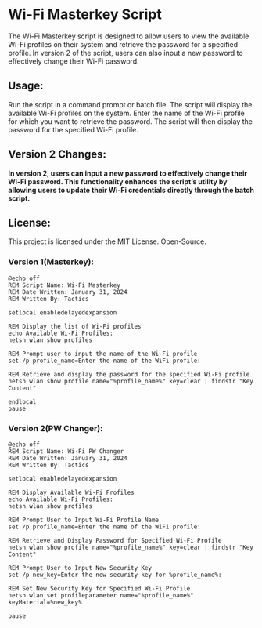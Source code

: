 # Wi-Fi Masterkey Script

The Wi-Fi Masterkey script is designed to allow users to view the available Wi-Fi profiles on their system and retrieve the password for a specified profile. In version 2 of the script, users can also input a new password to effectively change their Wi-Fi password.

## Usage:

Run the script in a command prompt or batch file.
The script will display the available Wi-Fi profiles on the system.
Enter the name of the Wi-Fi profile for which you want to retrieve the password.
The script will then display the password for the specified Wi-Fi profile.


## Version 2 Changes: 
**In version 2, users can input a new password to effectively change their Wi-Fi password. This functionality enhances the script’s utility by allowing users to update their Wi-Fi credentials directly through the batch script.**


## License: 
This project is licensed under the MIT License. Open-Source.

### Version 1(Masterkey):
```
@echo off
REM Script Name: Wi-Fi Masterkey
REM Date Written: January 31, 2024
REM Written By: Tactics

setlocal enabledelayedexpansion

REM Display the list of Wi-Fi profiles
echo Available Wi-Fi Profiles:
netsh wlan show profiles

REM Prompt user to input the name of the Wi-Fi profile
set /p profile_name=Enter the name of the WiFi profile:

REM Retrieve and display the password for the specified Wi-Fi profile
netsh wlan show profile name="%profile_name%" key=clear | findstr "Key Content"

endlocal
pause
```

### Version 2(PW Changer):
```
@echo off
REM Script Name: Wi-Fi PW Changer
REM Date Written: January 31, 2024
REM Written By: Tactics

setlocal enabledelayedexpansion

REM Display Available Wi-Fi Profiles
echo Available Wi-Fi Profiles:
netsh wlan show profiles

REM Prompt User to Input Wi-Fi Profile Name
set /p profile_name=Enter the name of the WiFi profile: 

REM Retrieve and Display Password for Specified Wi-Fi Profile
netsh wlan show profile name="%profile_name%" key=clear | findstr "Key Content"

REM Prompt User to Input New Security Key
set /p new_key=Enter the new security key for %profile_name%: 

REM Set New Security Key for Specified Wi-Fi Profile
netsh wlan set profileparameter name="%profile_name%" keyMaterial=%new_key%

pause
```
